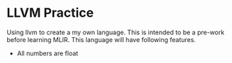# LLVM Practice
Using llvm to create a my own language. This is intended to be a pre-work before learning MLIR. This language will have following features.
- All numbers are float
